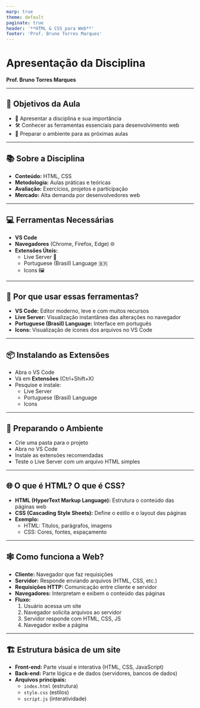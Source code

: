```yaml
--- 
marp: true
theme: default
paginate: true
header: '**HTML & CSS para Web**'
footer: 'Prof. Bruno Torres Marques'
---
```


# Apresentação da Disciplina  
**Prof. Bruno Torres Marques**

---

## 🎯 Objetivos da Aula

- 👋 Apresentar a disciplina e sua importância  
- 🛠️ Conhecer as ferramentas essenciais para desenvolvimento web  
- 🚀 Preparar o ambiente para as próximas aulas

---

## 📚 Sobre a Disciplina

- **Conteúdo:** HTML, CSS
- **Metodologia:** Aulas práticas e teóricas  
- **Avaliação:** Exercícios, projetos e participação  
- **Mercado:** Alta demanda por desenvolvedores web

---

## 💻 Ferramentas Necessárias

- **VS Code** 
- **Navegadores** (Chrome, Firefox, Edge) 🌐
- **Extensões Úteis:**  
  - Live Server 🔴  
  - Portuguese (Brasil) Language 🇧🇷  
  - Icons 🖼️

---

## 🧩 Por que usar essas ferramentas?

- **VS Code:** Editor moderno, leve e com muitos recursos  
- **Live Server:** Visualização instantânea das alterações no navegador  
- **Portuguese (Brasil) Language:** Interface em português  
- **Icons:** Visualização de ícones dos arquivos no VS Code

---

## 📦 Instalando as Extensões

- Abra o VS Code  
- Vá em **Extensões** (Ctrl+Shift+X)  
- Pesquise e instale:  
  - Live Server  
  - Portuguese (Brasil) Language  
  - Icons

---

## 🚀 Preparando o Ambiente

- Crie uma pasta para o projeto  
- Abra no VS Code  
- Instale as extensões recomendadas  
- Teste o Live Server com um arquivo HTML simples

---

## 🌐 O que é HTML? O que é CSS?

- **HTML (HyperText Markup Language):** Estrutura o conteúdo das páginas web  
- **CSS (Cascading Style Sheets):** Define o estilo e o layout das páginas  
- **Exemplo:**  
  - HTML: Títulos, parágrafos, imagens  
  - CSS: Cores, fontes, espaçamento

---

## 🕸️ Como funciona a Web?

- **Cliente:** Navegador que faz requisições  
- **Servidor:** Responde enviando arquivos (HTML, CSS, etc.)  
- **Requisições HTTP:** Comunicação entre cliente e servidor  
- **Navegadores:** Interpretam e exibem o conteúdo das páginas  
- **Fluxo:**  
  1. Usuário acessa um site  
  2. Navegador solicita arquivos ao servidor  
  3. Servidor responde com HTML, CSS, JS  
  4. Navegador exibe a página

---

## 🏗️ Estrutura básica de um site

- **Front-end:** Parte visual e interativa (HTML, CSS, JavaScript)  
- **Back-end:** Parte lógica e de dados (servidores, bancos de dados)  
- **Arquivos principais:**  
  - `index.html` (estrutura)  
  - `style.css` (estilos)  
  - `script.js` (interatividade)





